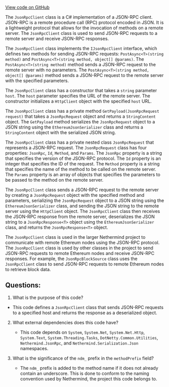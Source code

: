 [View code on GitHub](https://github.com/NethermindEth/nethermind/src/Nethermind/Nethermind.Overseer.Test/JsonRpc/JsonRpcClient.cs)

The `JsonRpcClient` class is a C# implementation of a JSON-RPC client. JSON-RPC is a remote procedure call (RPC) protocol encoded in JSON. It is a lightweight protocol that allows for the invocation of methods on a remote server. The `JsonRpcClient` class is used to send JSON-RPC requests to a remote server and receive JSON-RPC responses.

The `JsonRpcClient` class implements the `IJsonRpcClient` interface, which defines two methods for sending JSON-RPC requests: `PostAsync<T>(string method)` and `PostAsync<T>(string method, object[] @params)`. The `PostAsync<T>(string method)` method sends a JSON-RPC request to the remote server with no parameters. The `PostAsync<T>(string method, object[] @params)` method sends a JSON-RPC request to the remote server with the specified parameters.

The `JsonRpcClient` class has a constructor that takes a `string` parameter `host`. The `host` parameter specifies the URL of the remote server. The constructor initializes a `HttpClient` object with the specified `host` URL.

The `JsonRpcClient` class has a private method `GetPayload(JsonRpcRequest request)` that takes a `JsonRpcRequest` object and returns a `StringContent` object. The `GetPayload` method serializes the `JsonRpcRequest` object to a JSON string using the `EthereumJsonSerializer` class and returns a `StringContent` object with the serialized JSON string.

The `JsonRpcClient` class has a private nested class `JsonRpcRequest` that represents a JSON-RPC request. The `JsonRpcRequest` class has four properties: `JsonRpc`, `Id`, `Method`, and `Params`. The `JsonRpc` property is a string that specifies the version of the JSON-RPC protocol. The `Id` property is an integer that specifies the ID of the request. The `Method` property is a string that specifies the name of the method to be called on the remote server. The `Params` property is an array of objects that specifies the parameters to be passed to the method on the remote server.

The `JsonRpcClient` class sends a JSON-RPC request to the remote server by creating a `JsonRpcRequest` object with the specified method and parameters, serializing the `JsonRpcRequest` object to a JSON string using the `EthereumJsonSerializer` class, and sending the JSON string to the remote server using the `HttpClient` object. The `JsonRpcClient` class then receives the JSON-RPC response from the remote server, deserializes the JSON string to a `JsonRpcResponse<T>` object using the `EthereumJsonSerializer` class, and returns the `JsonRpcResponse<T>` object.

The `JsonRpcClient` class is used in the larger Nethermind project to communicate with remote Ethereum nodes using the JSON-RPC protocol. The `JsonRpcClient` class is used by other classes in the project to send JSON-RPC requests to remote Ethereum nodes and receive JSON-RPC responses. For example, the `JsonRpcBlockSource` class uses the `JsonRpcClient` class to send JSON-RPC requests to remote Ethereum nodes to retrieve block data.
## Questions: 
 1. What is the purpose of this code?
   - This code defines a `JsonRpcClient` class that sends JSON-RPC requests to a specified host and returns the response as a deserialized object.

2. What external dependencies does this code have?
   - This code depends on `System`, `System.Net`, `System.Net.Http`, `System.Text`, `System.Threading.Tasks`, `DotNetty.Common.Utilities`, `Nethermind.JsonRpc`, and `Nethermind.Serialization.Json` namespaces.

3. What is the significance of the `ndm_` prefix in the `methodPrefix` field?
   - The `ndm_` prefix is added to the method name if it does not already contain an underscore. This is done to conform to the naming convention used by Nethermind, the project this code belongs to.